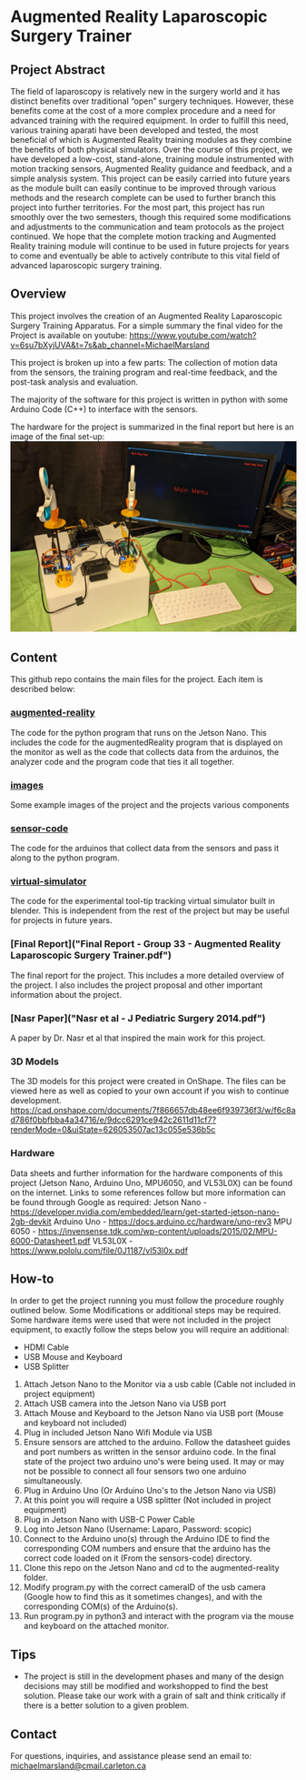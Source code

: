 # Augmented Reality Laparoscopic Surgery Trainer
## Project Abstract
The field of laparoscopy is relatively new in the surgery world and it has distinct benefits over traditional “open” surgery techniques. However, these benefits come at the cost of a more complex procedure and a need for advanced training with the required equipment. In order to fulfill this need, various training aparati have been developed and tested, the most beneficial of which is Augmented Reality training modules as they combine the benefits of both physical simulators. Over the course of this project, we have developed a low-cost, stand-alone, training module instrumented with motion tracking sensors, Augmented Reality guidance and feedback, and a simple analysis system. This project can be easily carried into future years as the module built can easily continue to be improved through various methods and the research complete can be used to further branch this project into further territories. For the most part, this project has run smoothly over the two semesters, though this required some modifications and adjustments to the communication and team protocols as the project continued. We hope that the complete motion tracking and Augmented Reality training module will continue to be used in future projects for years to come and eventually be able to actively contribute to this vital field of advanced laparoscopic surgery training.


## Overview
This project involves the creation of an Augmented Reality Laparoscopic Surgery Training Apparatus. For a simple summary the final video for the Project is available on youtube:
https://www.youtube.com/watch?v=6su7bXyjUVA&t=7s&ab_channel=MichaelMarsland  

This project is broken up into a few parts: The collection of motion data from the sensors, the training program and real-time feedback, and the post-task analysis and evaluation.

The majority of the software for this project is written in python with some Arduino Code (C++) to interface with the sensors.

The hardware for the project is summarized in the final report but here is an image of the final set-up:
![alt text](images/apparatus-overview.jpg)



## Content
This github repo contains the main files for the project. Each item is described below:

### [augmented-reality](augmented-reality/)
The code for the python program that runs on the Jetson Nano. This includes the code for the
augmentedReality program that is displayed on the monitor as well as the code that collects data from the arduinos,
the analyzer code and the program code that ties it all together.

### [images](images/)
Some example images of the project and the projects various components

### [sensor-code](sensor-code/)
The code for the arduinos that collect data from the sensors and pass it along to the python program.

### [virtual-simulator](virtual-simulator/)
The code for the experimental tool-tip tracking virtual simulator built in blender. This is independent from the rest
of the project but may be useful for projects in future years.

### [Final Report]("Final Report - Group 33 - Augmented Reality Laparoscopic Surgery Trainer.pdf")
The final report for the project. This includes a more detailed overview of the project. I also includes the project
proposal and other important information about the project.

### [Nasr Paper]("Nasr et al - J Pediatric Surgery 2014.pdf")
A paper by Dr. Nasr et al that inspired the main work for this project.


### 3D Models
The 3D models for this project were created in OnShape. The files can be viewed here as well as copied to your own account if you wish to continue development.
https://cad.onshape.com/documents/7f866657db48ee6f939736f3/w/f6c8ad786f0bbfbba4a34716/e/9dcc6291ce942c2611d11cf7?renderMode=0&uiState=626053507ac13c055e536b5c

### Hardware
Data sheets and further information for the hardware components of this project (Jetson Nano, Arduino Uno, MPU6050, and VL53L0X) can be found on the internet. Links to some references follow but more information can be found through Google as required:
Jetson Nano - https://developer.nvidia.com/embedded/learn/get-started-jetson-nano-2gb-devkit
Arduino Uno - https://docs.arduino.cc/hardware/uno-rev3
MPU 6050 - https://invensense.tdk.com/wp-content/uploads/2015/02/MPU-6000-Datasheet1.pdf
VL53L0X - https://www.pololu.com/file/0J1187/vl53l0x.pdf

## How-to
In order to get the project running you must follow the procedure roughly outlined below. Some Modifications or additional steps may be required. Some hardware items were used that were not included in the project equipment, to exactly follow the steps below you will require an additional:
- HDMI Cable
- USB Mouse and Keyboard
- USB Splitter

1. Attach Jetson Nano to the Monitor via a usb cable (Cable not included in project equipment)
2. Attach USB camera into the Jetson Nano via USB port
3. Attach Mouse and Keyboard to the Jetson Nano via USB port (Mouse and keyboard not included)
4. Plug in included Jetson Nano Wifi Module via USB <br>
5. Ensure sensors are attched to the arduino. Follow the datasheet guides and port numbers as written in the sensor arduino code. In the final state of the project two arduino uno's were being used. It may or may  not be possible to connect all four sensors two one arduino simultaneously.
6. Plug in Arduino Uno (Or Arduino Uno's to the Jetson Nano via USB)
  1. At this point you will require a USB splitter (Not included in project equipment)
7. Plug in Jetson Nano with USB-C Power Cable
8. Log into Jetson Nano (Username: Laparo, Password: scopic)
9. Connect to the Arduino uno(s) through the Arduino IDE to find the corresponding COM numbers and ensure that the arduino has the correct code loaded on it (From the sensors-code) directory.
10. Clone this repo on the Jetson Nano and cd to the augmented-reality folder.
11. Modify program.py with the correct cameraID of the usb camera (Google how to find this as it sometimes changes), and with the corresponding COM(s) of the Arduino(s).
12. Run program.py in python3 and interact with the program via the mouse and keyboard on the attached monitor.
   
## Tips
 - The project is still in the development phases and many of the design decisions may still be modified and workshopped to find the best solution. Please take our work with a grain of salt and think critically if there is a better solution to a given problem.

## Contact
For questions, inquiries, and assistance please send an email to: michaelmarsland@cmail.carleton.ca

